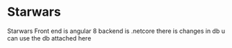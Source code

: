 # Starwars
Starwars
Front end is angular 8
backend is .netcore 
there is changes in db u can use the db attached here
